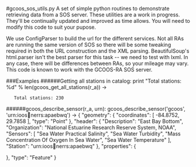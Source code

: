 #gcoos_sos_utils.py
A set of simple python routines to demonstrate retrieving data from a SOS server. These utilities are a work in progress. They'll be continually updated and improved as time allows. You will need to modify this code to suit your pupose.

We use ConfigParser to build the url for the different services. Not all RAs are running the same version of SOS so there will be some tweaking required in both the URL construction and the XML parsing. BeautifulSoup's html.parser isn't the best parser for this task -- we need to test with lxml. In any case, there will be differences between RAs, so your mileage may vary. This code is known to work with the GCOOS-RA SOS server.

###Examples
######Getting all stations in catalog:
    print "Total stations: %d" % len(gcoos_get_all_stations(r_a)) ->

       Total stations: 230

######gcoos_describe_sensor(r_a, urn):
    gcoos_describe_sensor('gcoos', 'urn:ioos:station:nerrs:apaebwq') ->
{
  "geometry": {
    "coordinates": [
      -84.8752,
      29.7858
    ],
    "type": "Point"
  },
  "header": {
    "Description": "East Bay Bottom",
    "Organization": "National Estuarine Research Reserve System, NOAA",
    "Sensors": [
      "Sea Water Practical Salinity",
      "Sea Water Turbidity",
      "Mass Concentration Of Oxygen In Sea Water",
      "Sea Water Temperature"
    ],
    "Station": "urn:ioos:station:nerrs:apaebwq"
  },
  "properties": {
    
  },
  "type": "Feature"
}

